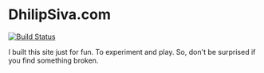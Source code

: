 DhilipSiva.com
==============
[![Build Status](https://travis-ci.org/dhilipsiva/dhilipsiva.com.png)](https://travis-ci.org/dhilipsiva/dhilipsiva.com)


I built this site just for fun. To experiment and play. So, don't be surprised if you find something broken.
